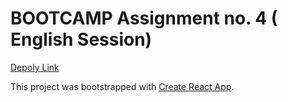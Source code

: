 
# BOOTCAMP Assignment no. 4 ( English Session)

[Depoly Link](http://hina_bootcamp_assignment4_english.surge.sh)

This project was bootstrapped with [Create React App](https://github.com/facebook/create-react-app).

